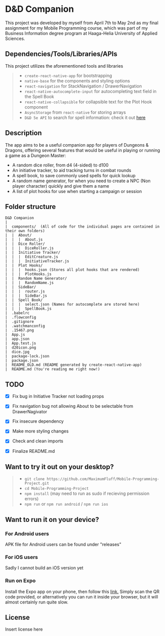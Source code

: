 # D&D Companion

This project was developed by myself from April 7th to May 2nd as my final assignment for my Mobile Programming course, which was part of my Business Information degree program at Haaga-Helia University of Applied Sciences. 

## Dependencies/Tools/Libraries/APIs

This project utilizes the aforementioned tools and libraries

>* `create-react-native-app` for bootstrapping
>* `native-base` for the components and styling options
>* `react-navigation` for StackNavigation / DrawerNavigation
>* `react-native-autocomplete-input` for autocompleting text field in the Spell Book
>* `react-native-collapsible` for collapsible text for the Plot Hook component
>* `AsyncStorage` from `react-native` for storing arrays
>* `D&D 5e API` to search for spell information: check it out [here](http://www.dnd5eapi.co/ "D&D 5e API")

## Description

The app aims to be a useful companion app for players of Dungeons & Dragons, offering several features that would be useful in playing or running a game as a Dungeon Master:

* A random dice roller, from d4 (4-sided) to d100
* An initiative tracker, to aid tracking turns in combat rounds
* A spell book, to save commonly used spells for quick lookup
* A random name generator, for when you need to create a NPC (Non player character) quickly and give them a name
* A list of plot hooks for use when starting a campaign or session

## Folder structure

```
D&D Companion
|
|  components/  (All of code for the individual pages are contained in their own folders)
|  |  About/
|  |  |  About.js
|  |  Dice Roller/
|  |  |  DiceRoller.js
|  |  Initiative Tracker/
|  |  |  EditCreature.js
|  |  |  InitiativeTracker.js
|  |  Plot Hooks/
|  |  |  hooks.json (Stores all plot hooks that are rendered)
|  |  |  PlotHooks.js
|  |  Random Name Generator/
|  |  |  RandomName.js
|  |  SideBar/
|  |  |  router.js
|  |  |  SideBar.js
|  |  Spell Book/
|  |  |  select.json (Names for autocomplete are stored here)
|  |  |  SpellBook.js
|  .babelrc
|  .flowconfig
|  .gitignore
|  .watchmanconfig
|  .15467.png
|  App.js
|  app.json
|  App.test.js
|  d20icon.png
|  dice.jpg
|  package-lock.json
|  package.json
|  README_OLD.md (README generated by create-react-native-app)
|  README.md (You're reading me right now!)
```

## TODO

- [x] Fix bug in Initiative Tracker not loading props
- [x] Fix navigation bug not allowing About to be selectable from DrawerNagivator
- [x] Fix insecure dependency
- [x] Make more styling changes
- [x] Check and clean imports
- [x] Finalize README.md


## Want to try it out on your desktop?

>* `git clone https://github.com/MaximumFluff/Mobile-Programming-Project.git`
>* `cd Mobile-Programming-Project`
>* `npm install` (may need to run as sudo if recieving permission errors)
>* `npm run` or `npm run android` / `npm run ios`

## Want to run it on your device?

### For Android users

APK file for Android users can be found under "releases"

### For iOS users

Sadly I cannot build an iOS version yet

### Run on Expo

Install the Expo app on your phone, then follow this [link.](https://expo.io/@maximum_fluff/dandd-app) Simply scan the QR code provided, or alternatively you can run it inside your browser, but it will almost certainly run quite slow.

## License

Insert license here

